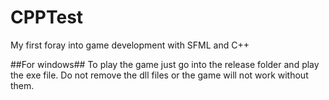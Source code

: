 # CPPTest
My first foray into game development with SFML and C++

##For windows##
To play the game just go into the release folder and play the exe file. Do not remove the dll files or the game will not work without them.
